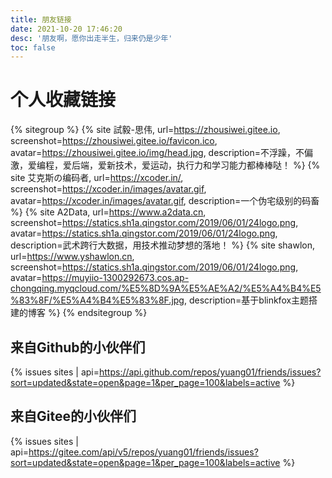 ```yaml
---
title: 朋友链接
date: 2021-10-20 17:46:20
desc: '朋友啊，愿你出走半生，归来仍是少年'
toc: false
---
```


# 个人收藏链接


{% sitegroup %}
    {% site 試毅-思伟, url=https://zhousiwei.gitee.io, screenshot=https://zhousiwei.gitee.io/favicon.ico, avatar=https://zhousiwei.gitee.io/img/head.jpg, description=不浮躁，不偏激，爱编程，爱后端，爱新技术，爱运动，执行力和学习能力都棒棒哒！ %}
    {% site 艾克斯の编码者, url=https://xcoder.in/, screenshot=https://xcoder.in/images/avatar.gif, avatar=https://xcoder.in/images/avatar.gif, description=一个伪宅级别的码畜 %}
    {% site A2Data, url=https://www.a2data.cn, screenshot=https://statics.sh1a.qingstor.com/2019/06/01/24logo.png, avatar=https://statics.sh1a.qingstor.com/2019/06/01/24logo.png, description=武术跨行大数据，用技术推动梦想的落地！ %}
    {% site shawlon, url=https://www.yshawlon.cn, screenshot=https://statics.sh1a.qingstor.com/2019/06/01/24logo.png, avatar=https://muyiio-1300292673.cos.ap-chongqing.myqcloud.com/%E5%8D%9A%E5%AE%A2/%E5%A4%B4%E5%83%8F/%E5%A4%B4%E5%83%8F.jpg, description=基于blinkfox主题搭建的博客 %}
{% endsitegroup %}


## 来自Github的小伙伴们
{% issues sites | api=https://api.github.com/repos/yuang01/friends/issues?sort=updated&state=open&page=1&per_page=100&labels=active %}
## 来自Gitee的小伙伴们
{% issues sites | api=https://gitee.com/api/v5/repos/yuang01/friends/issues?sort=updated&state=open&page=1&per_page=100&labels=active %}
